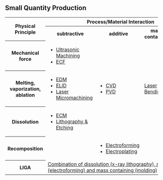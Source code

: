 ## Small Quantity Production

<!--break--><table class="info fade">
  <tbody>
    <tr>
      <th rowspan="2">Physical Principle</th>
      <th colspan="4">Process/Material Interaction</td>
    </tr>
    <tr>
      <th>subtractive</th>
      <th>additive</th>
      <th>mass containing</th>
      <th>joining</th>
    </tr>
    <tr>
      <th>Mechanical force</th>
      <td>
      <ul class="flat">
      <li><a href="/4m-association/content/Ultrasonic-Machining">Ultrasonic Machining</a></li>
      <li class="darker"><a href="/4m-association/content/ECF">ECF</a></li>
      </ul>
      </td>
      <td></td>
      <td></td>
      <td></td>
    </tr>
    <tr>
      <th>Melting, vaporization, ablation</th>
      <td>
      <ul class="flat">
      <li><a href="/4m-association/content/Electro-Discharge-Machining-0" title="Electro Discharge Machining">EDM</a></li>
      <li class="darker"><a href="/4m-association/content/Electrolytic-line-dressing" title="Electrolytic in-line dressing">ELID</a></li>
      <li><a href="/4m-association/content/Laser-Micromachining">Laser Micromachining</a></li>
      </ul>
      </td>
      <td>
      <ul class="flat">
      <li><a href="/4m-association/content/Chemical-vapor-deposition" title="Chemical Vapor Deposition">CVD</a></li>
      <li class="darker"><a href="/4m-association/content/Physical-Vapour-Deposition" title="Physical Vapor Deposition">PVD</a></li>
      </ul>
      </td>
      <td><a href="/4m-association/content/Laser-bending">Laser Bending</a></td>
      <td><a href="/4m-association/content/Bonding-0">Bonding</a></ul>
      </td>
    </tr>
    <tr>
      <th>Dissolution</th>
      <td>
      <ul class="flat">
      <li><a href="/4m-association/content/Electro-Chemical-Machining" title="Electro Chemical Machining">ECM</a></li>
      <li class="darker"><a href="/4m-association/content/Lithography-and-Etching">Lithography &amp; Etching</a></li>
      </ul>
      </td>
      <td></td>
      <td></td>
      <td></td>
    </tr>
    <tr>
      <th>Recomposition</th>
      <td></td>
      <td>
      <ul class="flat">
          <li><a href="/4m-association/content/Electroforming">Electroforming</a></li>
          <li class="darker"><a href="/4m-association/content/Electroplating-0">Electroplating</a></li>
      </ul>
      </td>
      <td></td>
      <td></td>
    </tr>
    <tr>
      <th>LIGA</th>
      <td colspan="4"><a
 href="/4m-association/content/LIGA">Combination of dissolution (x-ray lithography), recomposition (electroforming) and
mass containing (molding)</a></td>
    </tr>
  </tbody>
</table>